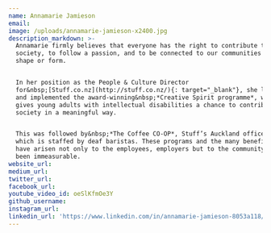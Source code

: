 ```yaml
---
name: Annamarie Jamieson
email:
image: /uploads/annamarie-jamieson-x2400.jpg
description_markdown: >-
  Annamarie firmly believes that everyone has the right to contribute to
  society, to follow a passion, and to be connected to our communities in some
  shape or form.


  In her position as the People & Culture Director
  for&nbsp;[Stuff.co.nz](http://stuff.co.nz/){: target="_blank"}, she launched
  and implemented the award-winning&nbsp;*Creative Spirit programme*, which
  gives young adults with intellectual disabilities a chance to contribute to
  society in a meaningful way.


  This was followed by&nbsp;*The Coffee CO-OP*, Stuff’s Auckland office cafe,
  which is staffed by deaf baristas. These programs and the many benefits that
  have arisen not only to the employees, employers but to the community have
  been immeasurable.
website_url:
medium_url:
twitter_url:
facebook_url:
youtube_video_id: oeSlKfmOe3Y
github_username:
instagram_url:
linkedin_url: 'https://www.linkedin.com/in/annamarie-jamieson-8053a118/'
---
```

